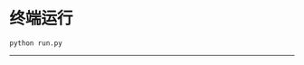 # 终端运行

```shell
python run.py
```
*****************************************************************************************************************************************************************************************************************************************************************************************************************************************************************************************************************************************************************************************************************************************************************************